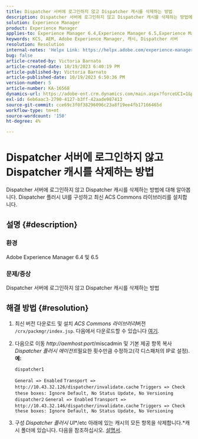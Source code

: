 ```yaml
---
title: Dispatcher 서버에 로그인하지 않고 Dispatcher 캐시를 삭제하는 방법
description: Dispatcher 서버에 로그인하지 않고 Dispatcher 캐시를 삭제하는 방법에 대해 알아봅니다.
solution: Experience Manager
product: Experience Manager
applies-to: Experience Manager 6.4,Experience Manager 6.5,Experience Manager
keywords: KCS, AEM, Adobe Experience Manager, 캐시, Dispatcher 서버
resolution: Resolution
internal-notes: 'Helpx Link: https://helpx.adobe.com/experience-manager/kb/How-to-delete-the-dispatcher-cache-without-logging-into-the-Dispatchers-AEM.html'
bug: false
article-created-by: Victoria Barnato
article-created-date: 10/19/2023 6:40:19 PM
article-published-by: Victoria Barnato
article-published-date: 10/19/2023 6:50:36 PM
version-number: 5
article-number: KA-16568
dynamics-url: https://adobe-ent.crm.dynamics.com/main.aspx?forceUCI=1&pagetype=entityrecord&etn=knowledgearticle&id=94f206ee-ae6e-ee11-8df0-6045bd006793
exl-id: 6eb6aac3-2790-4127-b3ff-42aade987413
source-git-commit: cce69c3f0f38296096c23a8f19ee4fb17166465d
workflow-type: tm+mt
source-wordcount: '150'
ht-degree: 4%

---
```


# Dispatcher 서버에 로그인하지 않고 Dispatcher 캐시를 삭제하는 방법


Dispatcher 서버에 로그인하지 않고 Dispatcher 캐시를 삭제하는 방법에 대해 알아봅니다. Dispatcher 플러시 UI를 구성하고 최신 ACS Commons 라이브러리를 설치합니다.

## 설명 {#description}


### <b>환경</b>

Adobe Experience Manager 6.4 및 6.5



### <b>문제/증상</b>

Dispatcher 서버에 로그인하지 않고 Dispatcher 캐시를 삭제하는 방법


## 해결 방법 {#resolution}


1. 최신 버전 다운로드 및 설치 *ACS Commons 라이브러리*&#x200B;버전 `/crx/packmgr/index.jsp`. 다음에서 다운로드할 수 있습니다 [여기](https://github.com/Adobe-Consulting-Services/acs-aem-commons/releases).
2. 다음으로 이동 *http://aemhost:port*/miscadmin 및 기본 제공 항목 복사 *Dispatcher 플러시 에이전트*필요한 횟수만큼 수정하고(각 디스패처의 IP로 설정).
   <b>예:</b>



   ```
   dispatcher1
   ```


   `General => Enabled`
   `Transport => http://10.43.32.126/dispatcher/invalidate.cache`
   `Triggers => Check these boxes: Ignore Default, No Status Update, No Versioning`
   ` `
   `dispatcher2`
   `General => Enabled`
   `Transport => http://10.43.32.146/dispatcher/invalidate.cache`
   `Triggers => Check these boxes: Ignore Default, No Status Update, No Versioning`
3. 구성 *Dispatcher 플러시 UI**/etc 아래에 있는 캐시의 모든 항목을 삭제합니다.*캐시 폴더에 있습니다. 다음을 참조하십시오. [설명서](https://adobe-consulting-services.github.io/acs-aem-commons/features/dispatcher-flush-ui/index.html).
